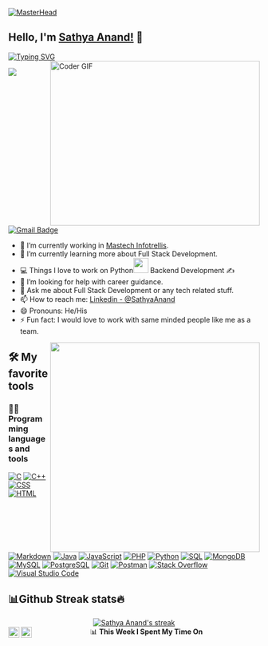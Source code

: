 [![MasterHead](https://camo.githubusercontent.com/5bbc91d8bdb210e75aa75ec06079c82e9ba05c78707a9e36d3671fe014ba01e1/68747470733a2f2f6d617275663030312d6d742e6769746875622e696f2f5072656d69756d2d44656c69766572792f7765622e676966)](https://rishavchanda.io)
## Hello, I'm [Sathya Anand!](github.com/Saan-king) 👋
[![Typing SVG](https://readme-typing-svg.herokuapp.com?font=Fira+Code&pause=1000&width=435&lines=Welcome+to+my+Github+Profile)](https://git.io/typing-svg)
<img align="right" src="https://github.com/rajaprerak/rajaprerak/blob/master/developer.gif" alt="Coder GIF" width="420" height="330">

![](https://komarev.com/ghpvc/?username=Saan-king&color=brightgreen)
[![Gmail Badge](https://img.shields.io/badge/-msathyaanand@gmail.com-c14438?style=flat-square&logo=Gmail&logoColor=white&link=mailto:msathyaanand@gmail.com)](mailto:msathyaanand@gmail.com) 


- 🔭 I’m currently working in [Mastech Infotrellis](https://mastechinfotrellis.com/).
- 🌱 I’m currently learning more about Full Stack Development.
- 💻 Things I love to work on
      Python<img src="https://media.giphy.com/media/WUlplcMpOCEmTGBtBW/giphy.gif" width="30"> 
      Backend Development ✍️
- 🤔 I’m looking for help with career guidance.
- 💬 Ask me about Full Stack Development or any tech related stuff.
- 📫 How to reach me: [Linkedin - @SathyaAnand](https://www.linkedin.com/in/sathya-anand-63b9751a9/)
- 😄 Pronouns: He/His
- ⚡ Fun fact: I would love to work with same minded people like me as a team.

<a href="https://github.com/anuraghazra/github-readme-stats" title="Go to Source">
      <img align="right" width=420 height="auto" src="https://github-readme-stats.vercel.app/api?username=Saan-king&show_icons=true&theme=dark&border_color=61dafb&hide_border=true&include_all_commits=true" />
    </a> 


## 🛠️ My favorite tools

### 👨‍💻 Programming languages and tools

<p>
    <a href="https://github.com/search?q=user%3ASaan-king+language%3Ac"><img alt="C" src="https://custom-icon-badges.herokuapp.com/badge/C-03599C.svg?logo=c-in-hexagon&logoColor=white"></a>
    <a href="https://github.com/search?q=user%3ASaan-king+language%3Acpp"><img alt="C++" src="https://custom-icon-badges.herokuapp.com/badge/C++-9C033A.svg?logo=cpp2&logoColor=white"></a>
    <a href="https://github.com/search?q=user%3ASaan-king+language%3Acss"><img alt="CSS" src="https://img.shields.io/badge/CSS-1572B6.svg?logo=css3&logoColor=white"></a>
    <a href="https://github.com/search?q=user%3ASaan-king+language%3Ahtml"><img alt="HTML" src="https://img.shields.io/badge/HTML-E34F26.svg?logo=html5&logoColor=white"></a>
    <a href="https://github.com/search?q=user%3ADenverCoder1+language%3Amarkdown"><img alt="Markdown" src="https://img.shields.io/badge/Markdown-000000.svg?logo=markdown&logoColor=white"></a>
    <a href="https://github.com/search?q=user%3ASaan-king+language%3Ajava"><img alt="Java" src="https://img.shields.io/badge/Java-007396.svg?logo=java&logoColor=white"></a>
    <a href="https://github.com/search?q=user%3ASaan-king+language%3Ajavascript"><img alt="JavaScript" src="https://img.shields.io/badge/JavaScript-F7DF1E.svg?logo=javascript&logoColor=black"></a>
    <a href="https://github.com/search?q=user%3ASaan-king+language%3Aphp"><img alt="PHP" src="https://img.shields.io/badge/PHP-777BB4.svg?logo=php&logoColor=white"></a>
    <a href="https://github.com/search?q=user%3ASaan-king+language%3Apython"><img alt="Python" src="https://img.shields.io/badge/Python-14354C.svg?logo=python&logoColor=white"></a>
    <a href="https://github.com/search?q=user%3ASaan-king1+language%3Asql"><img alt="SQL" src="https://custom-icon-badges.herokuapp.com/badge/SQL-025E8C.svg?logo=database&logoColor=white"></a>
      <a href="#"><img alt="MongoDB" src ="https://img.shields.io/badge/MongoDB-4ea94b.svg?logo=mongodb&logoColor=white"></a>
    <a href="#"><img alt="MySQL" src="https://img.shields.io/badge/MySQL-00f.svg?logo=mysql&logoColor=white"></a>
      <a href="#"><img alt="PostgreSQL" src ="https://img.shields.io/badge/PostgreSQL-316192.svg?logo=postgresql&logoColor=white"></a>
       <a href="#"><img alt="Git" src="https://img.shields.io/badge/Git-F05033.svg?logo=git&logoColor=white"></a>
       <a href="#"><img alt="Postman" src="https://img.shields.io/badge/Postman-FF6C37?logo=postman&logoColor=white"></a>
    <a href="#"><img alt="Stack Overflow" src="https://img.shields.io/badge/-Stack%20Overflow-FE7A16?logo=stack-overflow&logoColor=white"></a>
    <a href="#"><img alt="Visual Studio Code" src="https://img.shields.io/badge/Visual%20Studio%20Code-0078d7.svg?logo=visual-studio-code&logoColor=white"></a>
 </p>

## 📊Github Streak stats🔥 

<!-- GitHub Readme Streak Stats - https://github.com/Saan-king/github-readme-streak-stats -->
<p align="center">
  <a href="https://github.com/Saan-king/github-readme-streak-stats">
    <img title="🔥 Get streak stats for your profile at git.io/streak-stats" alt="Sathya Anand's streak" src="https://github-readme-streak-stats.herokuapp.com/?user=Saan-king&theme=monokai-metallian&hide_border=true"/>
  </a>
 
<br>
📊 <b>This Week I Spent My Time On</b>

     
</div>

<a href="https://www.linkedin.com/in/sathya-anand-63b9751a9/">
  <img align="left" alt="Sathya's Linkdein" width="22px" src="https://cdn.jsdelivr.net/npm/simple-icons@v3/icons/linkedin.svg" />
</a>
<a href="https://github.com/Saan-king">
  <img align="left" alt="Sathya's Github" width="22px" src="https://cdn.jsdelivr.net/npm/simple-icons@v3/icons/github.svg" />
</a>
<br/>
<br/> 

